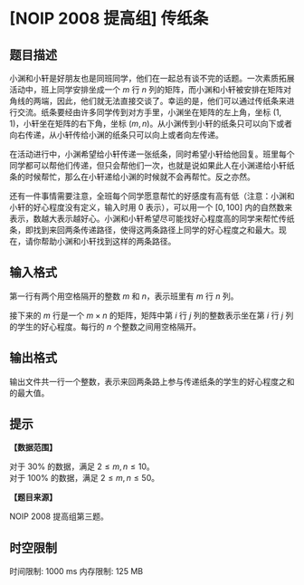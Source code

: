 # [NOIP 2008 提高组] 传纸条

## 题目描述

小渊和小轩是好朋友也是同班同学，他们在一起总有谈不完的话题。一次素质拓展活动中，班上同学安排坐成一个 $m$ 行 $n$ 列的矩阵，而小渊和小轩被安排在矩阵对角线的两端，因此，他们就无法直接交谈了。幸运的是，他们可以通过传纸条来进行交流。纸条要经由许多同学传到对方手里，小渊坐在矩阵的左上角，坐标 $(1,1)$，小轩坐在矩阵的右下角，坐标 $(m,n)$。从小渊传到小轩的纸条只可以向下或者向右传递，从小轩传给小渊的纸条只可以向上或者向左传递。

在活动进行中，小渊希望给小轩传递一张纸条，同时希望小轩给他回复。班里每个同学都可以帮他们传递，但只会帮他们一次，也就是说如果此人在小渊递给小轩纸条的时候帮忙，那么在小轩递给小渊的时候就不会再帮忙。反之亦然。

还有一件事情需要注意，全班每个同学愿意帮忙的好感度有高有低（注意：小渊和小轩的好心程度没有定义，输入时用 $0$ 表示），可以用一个 $[0,100]$ 内的自然数来表示，数越大表示越好心。小渊和小轩希望尽可能找好心程度高的同学来帮忙传纸条，即找到来回两条传递路径，使得这两条路径上同学的好心程度之和最大。现在，请你帮助小渊和小轩找到这样的两条路径。

## 输入格式

第一行有两个用空格隔开的整数 $m$ 和 $n$，表示班里有 $m$ 行 $n$ 列。

接下来的 $m$ 行是一个 $m \times n$ 的矩阵，矩阵中第 $i$ 行 $j$ 列的整数表示坐在第 $i$ 行 $j$ 列的学生的好心程度。每行的 $n$ 个整数之间用空格隔开。

## 输出格式

输出文件共一行一个整数，表示来回两条路上参与传递纸条的学生的好心程度之和的最大值。

## 提示

**【数据范围】**

对于 $30\%$ 的数据，满足 $2 \le m,n \le 10$。  
对于 $100\%$ 的数据，满足 $2 \le m,n \le 50$。

**【题目来源】**

NOIP 2008 提高组第三题。

## 时空限制

时间限制: 1000 ms
内存限制: 125 MB
